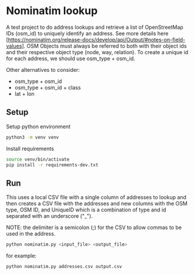 # Nominatim lookup

A test project to do address lookups and retrieve a list of OpenStreetMap IDs (osm_id) to uniquely identify an address. See more details here [https://nominatim.org/release-docs/develop/api/Output/#notes-on-field-values]. OSM Objects must always be referred to both with their object ids and their respective object type (node, way, relation). To create a unique id for each address, we should use osm_type + osm_id.

Other alternatives to consider:

- osm_type + osm_id
- osm_type + osm_id + class
- lat + lon

## Setup

Setup python environment

```sh
python3 -m venv venv
```

Install requirements

```sh
source venv/bin/activate
pip install -r requirements-dev.txt
```

## Run

This uses a local CSV file with a single column of addresses to lookup and then creates a CSV file with the addresses and new columns with the OSM type, OSM ID, and UniqueID which is a combination of type and id separated with an underscore ("_").

NOTE: the delimiter is a semicolon (;) for the CSV to allow commas to be used in the address.

```sh
python nominatim.py <input_file> <output_file>
```

for example:

```sh
python nominatim.py addresses.csv output.csv
```
